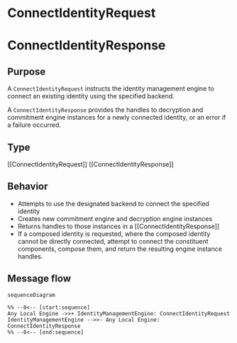 <div class="message" markdown>

# ConnectIdentityRequest

# ConnectIdentityResponse

## Purpose

<!-- --8<-- [start:purpose] -->
A `ConnectIdentityRequest` instructs the identity management engine to connect an existing identity using the specified backend.

A `ConnectIdentityResponse` provides the handles to decryption and commitment engine instances for a newly connected identity, or an error if a failure occurred.
<!-- --8<-- [end:purpose] -->

## Type

<!-- --8<-- [start:type] -->
[[ConnectIdentityRequest]]
[[ConnectIdentityResponse]]
<!-- --8<-- [end:type] -->

## Behavior

<!-- --8<-- [start:behavior] -->
- Attempts to use the designated backend to connect the specified identity
- Creates new commitment engine and decryption engine instances
- Returns handles to those instances in a [[ConnectIdentityResponse]]
- If a composed identity is requested, where the composed identity cannot be directly connected, attempt to connect the constituent components, compose them, and return the resulting engine instance handles.
<!-- --8<-- [end:behavior] -->

## Message flow

<!-- --8<-- [start:messages] -->
```mermaid
sequenceDiagram

%% --8<-- [start:sequence]
Any Local Engine ->>+ IdentityManagementEngine: ConnectIdentityRequest
IdentityManagementEngine -->>- Any Local Engine: ConnectIdentityResponse
%% --8<-- [end:sequence]
```
<!-- --8<-- [end:messages] -->

</div>
